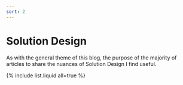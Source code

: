 ```yaml
---
sort: 2
---
```


# Solution Design

As with the general theme of this blog, the purpose of the majority of articles  to share the nuances of Solution Design I find useful.

{% include list.liquid all=true %}
